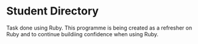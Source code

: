 # Student Directory 

Task done using Ruby. This programme is being created as a refresher on Ruby and to continue buildiing confidence when using Ruby. 
